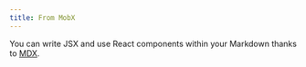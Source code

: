 ```yaml
---
title: From MobX
---
```


You can write JSX and use React components within your Markdown thanks to [MDX](https://mdxjs.com/).

